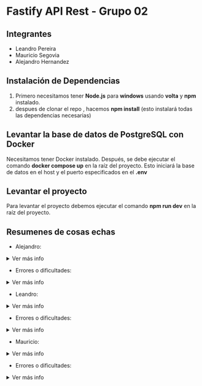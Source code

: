 # Fastify API Rest - Grupo 02  

## Integrantes  
- Leandro Pereira
- Mauricio Segovia 
- Alejandro Hernandez

## Instalación de Dependencias  
1. Primero necesitamos tener **Node.js** para **windows** usando **volta** y **npm** instalado.  
2. despues de clonar el repo , hacemos **npm install** (esto instalará todas las dependencias necesarias)

## Levantar la base de datos de PostgreSQL con Docker
Necesitamos tener Docker instalado. Después, se debe ejecutar el comando **docker compose up** en la raíz del proyecto.
Esto iniciará la base de datos en el host y el puerto especificados en el **.env**

## Levantar el proyecto
Para levantar el proyecto debemos ejecutar el comando **npm run dev** en la raíz del proyecto.

## Resumenes de cosas echas
- Alejandro:
<details>
  <summary>Ver más info</summary>
  
  Use la documentacion de node / node-postgres y/e ejemplos dados por el mismo

  Sitios: 
  - https://node-postgres.com/
  - https://node-postgres.com/guides/project-structure
  - https://node-postgres.com/apis/ (casi todos los conceptos, no de memoria)
  - https://node-postgres.com/apis/pool#new-pool
  
  ### Explicacion de lo que hice:
    Descargar e instalar la dependencia de pg de node (use el comando dado por la pagina).
    
    Lo primero fue hacer un archivo que maneje las conexiones de la base de datos, en este caso fue db.ts (database.ts por que suena mejor en ingles).
    ahi lo que hice fue exportar una metodo { query } que es una pool y al exportarla hace que pueda ejecutar consultas, esta decision fue, por que si llegara a ser client solo manejaria una conexion a la vez,entonces la herramienta que proporciona pg es pg.pool .
    
    Que tiene la capacidad de manejar multiples conexiones casi al mismo tiempo (milisegundos de diferencia) asi las consultas no se interfieren.
  
  Como init.sql ya trae las tablas (User.ts lo transforma en tipos) fue usar los metodos proporcionados en la consigna para el codigo, la mayoria de cambios ocurren en user-repository.ts que en vez de usar los usuarios hardcodeados (antes) ahora se implementaron metodos para consumir la base de datos de forma async 
  Esto nos permitiria la conexion directa

  lo ideal es que termine siendo modular la estructura.
  de DB a Repository a auth pase a rutas y ahi al server.

  Los query son basado en los dados en clase:
  - getUsers
  - getUserByid
  - getUserByname - se usa like y % para la busqueda parcial
  - getUserByusername
  - getcredentialbyuserid - obtendria el hash de constraseña para login
  
</details>

- Errores o dificultades:
<details>
  <summary>Ver más info</summary>

  Se corrigió:
  - Uso de async/await para no devolver promesas sin resolver.

  La mayoria de errores fueron con Typescript, que no reconocia los metodos o que se "olvida de los imports".
  Lo que mas dificulto fue el echo de hacer algo totalmente nuevo, como es la conexion de la base de datos con node 
  y el entender que hizo cada compañero

</details>

- Leandro:
<details>
  <summary>Ver más info</summary>

  Generé la base del proyecto e implementé JWT con la autenticación por roles.
</details>

- Errores o dificultades:
<details>
  <summary>Ver más info</summary>

  El Typescript anda cuando quiere.
  En ocasiones da error el proyecto, al eliminar el los registers del **server.ts** y volverlos a poner funciona nuevamente.
</details>

- Mauricio:
<details>
  <summary>Ver más info</summary>

  Aquí va la explicacion
</details>

- Errores o dificultades:
<details>
  <summary>Ver más info</summary>

  Aquí va la explicacion
</details>